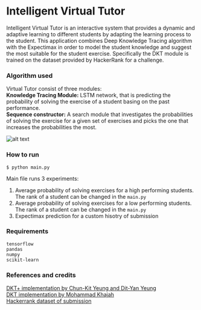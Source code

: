 # Intelligent Virtual Tutor
Intelligent Virtual Tutor is an interactive system that provides a dynamic and adaptive learning to different students by adapting the learning process to the student. This application combines Deep Knowledge Tracing algorithm with the Expectimax in order to model the student knowledge and suggest the most suitable for the student exercise. 
Specifically the DKT module is trained on the dataset provided by HackerRank for a challenge. 

### Algorithm used  
Virtual Tutor consist of three modules: <br/>
**__Knowledge Tracing Module:__**  LSTM network, that is predicting the probability of solving the exercise of a student basing on the past performance.
 <br/>
**Sequence constructor:** 
A search module that investigates the probabilities of solving the exercise for a given set of exercises and picks the one that increases the probabilities the most.

![alt text](https://github.com/erytheis/virtual_intelligent_tutor/blob/master/architecture.png)

### How to run

```
$ python main.py
```

Main file runs 3 experiments: 
1) Average probability of solving exercises for a high performing students. The rank of a student can be changed in the ```main.py  ```
2) Average probability of solving exercises for a low performing students. The rank of a student can be changed in the ```main.py  ```
3) Expectimax prediction for a custom hisotry of submission

### Requirements
```
tensorflow
pandas
numpy
scikit-learn
```

### References and credits
 [DKT+ implementation by Chun-Kit Yeung and Dit-Yan Yeung](https://github.com/ckyeungac/deep-knowledge-tracing-plus) <br />
 [DKT implementation by Mohammad Khajah ](https://github.com/mmkhajah/dkt/blob/master/dkt.py)<br />
 [Hackerrank dataset of submission](https://www.hackerrank.com/contests/machine-learning-codesprint/challenges/hackerrank-challenge-recommendation)


